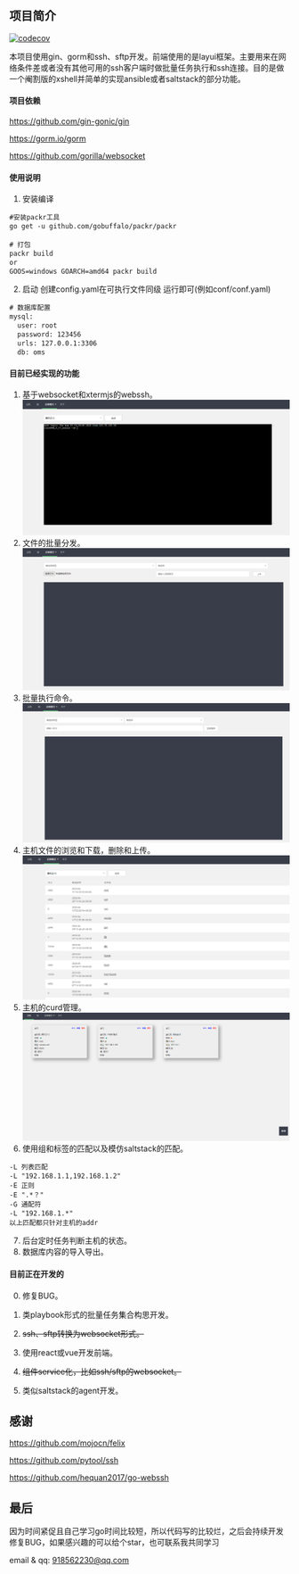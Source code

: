 ## 项目简介
[![codecov](https://codecov.io/gh/ssbeatty/oms/branch/dev-simple/graph/badge.svg?token=F833UBZ6QS)](https://codecov.io/gh/ssbeatty/oms)

​本项目使用gin、gorm和ssh、sftp开发。前端使用的是layui框架。主要用来在网络条件差或者没有其他可用的ssh客户端时做批量任务执行和ssh连接。目的是做一个阉割版的xshell并简单的实现ansible或者saltstack的部分功能。

#### 项目依赖
https://github.com/gin-gonic/gin

https://gorm.io/gorm

https://github.com/gorilla/websocket

#### 使用说明
1. 安装编译
```shell script
#安装packr工具
go get -u github.com/gobuffalo/packr/packr

# 打包
packr build
or
GOOS=windows GOARCH=amd64 packr build
```

2. 启动 创建config.yaml在可执行文件同级 运行即可(例如conf/conf.yaml)
```shell script
# 数据库配置
mysql:
  user: root
  password: 123456
  urls: 127.0.0.1:3306
  db: oms
```

#### 目前已经实现的功能

1. 基于websocket和xtermjs的webssh。
![image](./images/ssh.png)
2. 文件的批量分发。
![image](./images/file.png)
3. 批量执行命令。
![image](./images/shell.png)
4. 主机文件的浏览和下载，删除和上传。
![image](./images/browse.png)
5. 主机的curd管理。
![image](./images/hosts.png)
6. 使用组和标签的匹配以及模仿saltstack的匹配。
```shell script
-L 列表匹配
-L "192.168.1.1,192.168.1.2"
-E 正则
-E ".*？"
-G 通配符
-L "192.168.1.*"
以上匹配都只针对主机的addr
```
7. 后台定时任务判断主机的状态。
8. 数据库内容的导入导出。

#### 目前正在开发的
0. 修复BUG。

1. 类playbook形式的批量任务集合构思开发。
2. ~~ssh、sftp转换为websocket形式。~~ 
3. 使用react或vue开发前端。
4. ~~组件service化，比如ssh/sftp的websocket。~~ 
5. 类似saltstack的agent开发。

## 感谢
https://github.com/mojocn/felix

https://github.com/pytool/ssh

https://github.com/hequan2017/go-webssh

## 最后
因为时间紧促且自己学习go时间比较短，所以代码写的比较烂，之后会持续开发修复BUG，如果感兴趣的可以给个star，也可联系我共同学习

email & qq: 918562230@qq.com